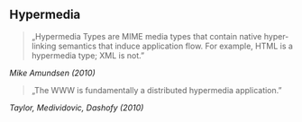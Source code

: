 ##  Hypermedia

> „Hypermedia Types are MIME media types that contain native hyper-linking semantics that induce application flow.
> For example, HTML is a hypermedia type; XML is not.”

_Mike Amundsen (2010)_

> „The WWW is fundamentally a distributed hypermedia application.”

_Taylor, Medividovic, Dashofy (2010)_